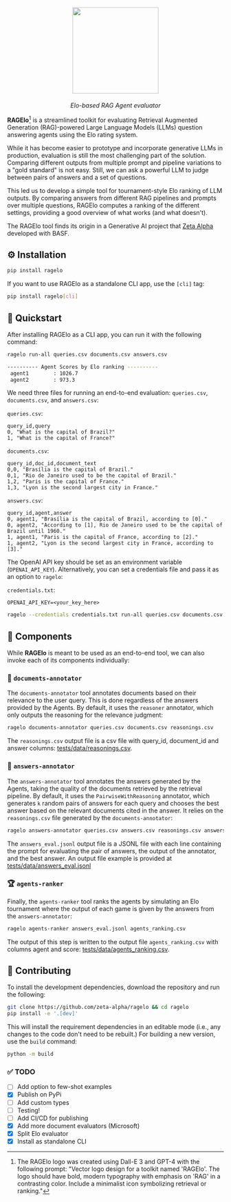 
<h1 align="center">
<img style="vertical-align:middle" src="https://raw.githubusercontent.com/zetaalphavector/RAGElo/master/docs/images/RAGElo_logo.png" height="200">
</h1>

<p  align="center" >
<i> Elo-based RAG Agent evaluator </i>
</p>


**RAGElo**[^1] is a streamlined toolkit for evaluating Retrieval Augmented Generation (RAG)-powered Large Language Models (LLMs) question answering agents using the Elo rating system.

While it has become easier to prototype and incorporate generative LLMs in production, evaluation is still the most challenging part of the solution. Comparing different outputs from multiple prompt and pipeline variations to a "gold standard" is not easy. Still, we can ask a powerful LLM to judge between pairs of answers and a set of questions. 

This led us to develop a simple tool for tournament-style Elo ranking of LLM outputs. By comparing answers from different RAG pipelines and prompts over multiple questions, RAGElo computes a ranking of the different settings, providing a good overview of what works (and what doesn't). 

The RAGElo tool finds its origin in a Generative AI project that [Zeta Alpha](https://www.zeta-alpha.com) developed with BASF.

## ⚙️ Installation

```bash
pip install ragelo
```

If you want to use RAGElo as a standalone CLI app, use the `[cli]` tag:

```bash
pip install ragelo[cli]
```

## 🚀 Quickstart 
After installing RAGElo as a CLI app, you can run it with the following command:
```bash
ragelo run-all queries.csv documents.csv answers.csv

---------- Agent Scores by Elo ranking ----------
 agent1        : 1026.7
 agent2        : 973.3
```

We need three files for running an end-to-end evaluation: `queries.csv`, `documents.csv`, and `answers.csv`:

`queries.csv`: 
```csv
query_id,query
0, "What is the capital of Brazil?"
1, "What is the capital of France?"
```

`documents.csv`:
```csv
query_id,doc_id,document_text
0,0, "Brasília is the capital of Brazil."
0,1, "Rio de Janeiro used to be the capital of Brazil."
1,2, "Paris is the capital of France."
1,3, "Lyon is the second largest city in France."
```

`answers.csv`:
```csv
query_id,agent,answer
0, agent1, "Brasília is the capital of Brazil, according to [0]."
0, agent2, "According to [1], Rio de Janeiro used to be the capital of Brazil until 1960."
1, agent1, "Paris is the capital of France, according to [2]."
1, agent2, "Lyon is the second largest city in France, according to [3]."
```

The OpenAI API key should be set as an environment variable (`OPENAI_API_KEY`). Alternatively, you can set a credentials file and pass it as an option to `ragelo`:

`credentials.txt`:
```
OPENAI_API_KEY=<your_key_here>
```

```bash
ragelo --credentials credentials.txt run-all queries.csv documents.csv answers.csv 
```

## 🧩 Components
While **RAGElo** is meant to be used as an end-to-end tool, we can also invoke each of its components individually:

### 📜 `documents-annotator`
The `documents-annotator` tool annotates documents based on their relevance to the user query. This is done regardless of the answers provided by the Agents. By default, it uses the `reasoner` annotator, which only outputs the reasoning for the relevance judgment:

```bash
ragelo documents-annotator queries.csv documents.csv reasonings.csv
```
The `reasonings.csv` output file is a csv file with query_id, document_id and answer columns: [tests/data/reasonings.csv](https://github.com/zetaalphavector/RAGElo/blob/master/tests/data/reasonings.csv).

### 💬 `answers-annotator`

The `answers-annotator` tool annotates the answers generated by the Agents, taking the quality of the documents retrieved by the retrieval pipeline. By default, it uses the `PairwiseWithReasoning` annotator, which generates `k` random pairs of answers for each query and chooses the best answer based on the relevant documents cited in the answer. It relies on the `reasonings.csv` file generated by the `documents-annotator`:

```bash
ragelo answers-annotator queries.csv answers.csv reasonings.csv answers_eval.jsonl
```

The `answers_eval.jsonl` output file is a JSONL file with each line containing the prompt for evaluating the pair of answers, the output of the annotator, and the best answer. An output file example is provided at [tests/data/answers_eval.jsonl](https://github.com/zetaalphavector/RAGElo/blob/master/tests/data/answers_eval.jsonl)
 
### 🏆 `agents-ranker`

Finally, the `agents-ranker` tool ranks the agents by simulating an Elo tournament where the output of each game is given by the answers from the `answers-annotator`:

```bash
ragelo agents-ranker answers_eval.jsonl agents_ranking.csv
```
The output of this step is written to the output file `agents_ranking.csv` with columns agent and score: [tests/data/agents_ranking.csv](https://github.com/zetaalphavector/RAGElo/blob/master/tests/data/agents_ranking.csv).


## 🙋 Contributing

To install the development dependencies, download the repository and run the following:

```bash
git clone https://github.com/zeta-alpha/ragelo && cd ragelo
pip install -e '.[dev]'
```

This will install the requirement dependencies in an editable mode (i.e., any changes to the code don't need to be rebuilt.)
For building a new version, use the `build` command:

```bash
python -m build
```

### ✅ TODO
- [ ] Add option to few-shot examples
- [x] Publish on PyPi
- [ ] Add custom types
- [ ] Testing!
- [ ] Add CI/CD for publishing
- [x] Add more document evaluators (Microsoft)
- [x] Split Elo evaluator
- [x] Install as standalone CLI

[^1]: The RAGElo logo was created using Dall-E 3 and GPT-4 with the following prompt: "Vector logo design for a toolkit named 'RAGElo'. The logo should have bold, modern typography with emphasis on 'RAG' in a contrasting color. Include a minimalist icon symbolizing retrieval or ranking."
